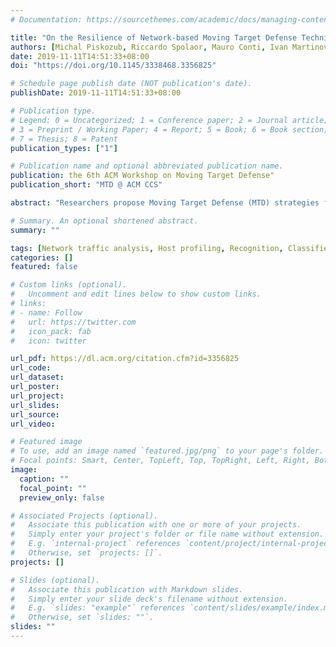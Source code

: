 ```yaml
---
# Documentation: https://sourcethemes.com/academic/docs/managing-content/

title: "On the Resilience of Network-based Moving Target Defense Techniques Against Host Profiling Attacks"
authors: [Michal Piskozub, Riccardo Spolaor, Mauro Conti, Ivan Martinovic]
date: 2019-11-11T14:51:33+08:00
doi: "https://doi.org/10.1145/3338468.3356825"

# Schedule page publish date (NOT publication's date).
publishDate: 2019-11-11T14:51:33+08:00

# Publication type.
# Legend: 0 = Uncategorized; 1 = Conference paper; 2 = Journal article;
# 3 = Preprint / Working Paper; 4 = Report; 5 = Book; 6 = Book section;
# 7 = Thesis; 8 = Patent
publication_types: ["1"]

# Publication name and optional abbreviated publication name.
publication: the 6th ACM Workshop on Moving Target Defense"
publication_short: "MTD @ ACM CCS"

abstract: "Researchers propose Moving Target Defense (MTD) strategies for networking infrastructures as a countermeasure to impede attackers from identifying and exploiting vulnerable network hosts. In this paper, we investigate the weaknesses of Network-based Moving Target Defense (NMTD) against passive host profiling attacks. In particular, we consider periodical and reactive approaches to change hosts' identifiers. To evaluate the capabilities of a host profiling attack, we design Hostbuster, a tool that reidentifies hosts based on network flow data. We experimentally evaluate its effectiveness using real-world network traffic from the University of Oxford. We show the robustness of learned host profiles, which are valid for more than two months. On average, our experiments result in 80% classification performance given by the F1 score. As a result of these analyses, we provide guidelines to strengthen NMTD against these types of attacks."

# Summary. An optional shortened abstract.
summary: ""

tags: [Network traffic analysis, Host profiling, Recognition, Classifier, Machine Learning, Side-channel, Moving target defense, Network flows]
categories: []
featured: false

# Custom links (optional).
#   Uncomment and edit lines below to show custom links.
# links:
# - name: Follow
#   url: https://twitter.com
#   icon_pack: fab
#   icon: twitter

url_pdf: https://dl.acm.org/citation.cfm?id=3356825
url_code:
url_dataset:
url_poster:
url_project:
url_slides:
url_source:
url_video:

# Featured image
# To use, add an image named `featured.jpg/png` to your page's folder. 
# Focal points: Smart, Center, TopLeft, Top, TopRight, Left, Right, BottomLeft, Bottom, BottomRight.
image:
  caption: ""
  focal_point: ""
  preview_only: false

# Associated Projects (optional).
#   Associate this publication with one or more of your projects.
#   Simply enter your project's folder or file name without extension.
#   E.g. `internal-project` references `content/project/internal-project/index.md`.
#   Otherwise, set `projects: []`.
projects: []

# Slides (optional).
#   Associate this publication with Markdown slides.
#   Simply enter your slide deck's filename without extension.
#   E.g. `slides: "example"` references `content/slides/example/index.md`.
#   Otherwise, set `slides: ""`.
slides: ""
---
```

